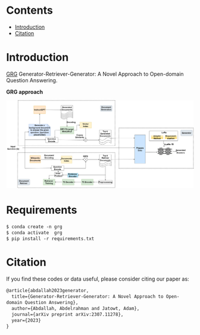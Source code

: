 <a id="contents"></a>
# Contents
<!-- MarkdownTOC -->
<!--
- [Requirements](#Requirements)
- [Downloading Data and Checkpoints](#downloading-data-and-checkpoints)
- [Usage](#usage)
- [Training](#training)-->
- [Introduction](#Introduction)
- [Citation](#Citation)
<!-- /MarkdownTOC -->

# Introduction
[GRG](https://arxiv.org/abs/2307.11278) Generator-Retriever-Generator: A Novel Approach to Open-domain Question Answering. 

**GRG approach**
<p align="center">
  <img src="images/GRG.png">
</p>

<!--**Comparison with other approaches**
<p align="center">
  <img src="images/result.png">
</p>
<a id="Requirements"></a>-->

# Requirements
```
$ conda create -n grg
$ conda activate  grg
$ pip install -r requirements.txt
```
<a id="Citation"></a>
# Citation

If you find these codes or data useful, please consider citing our paper as:

```
@article{abdallah2023generator,
  title={Generator-Retriever-Generator: A Novel Approach to Open-domain Question Answering},
  author={Abdallah, Abdelrahman and Jatowt, Adam},
  journal={arXiv preprint arXiv:2307.11278},
  year={2023}
}
```


